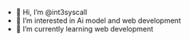 - 👋 Hi, I’m @int3syscall
- 👀 I’m interested in Ai model and web development
- 🌱 I’m currently learning web development

<!---
int3syscall/int3syscall is a ✨ special ✨ repository because its `README.md` (this file) appears on your GitHub profile.
You can click the Preview link to take a look at your changes.
--->
